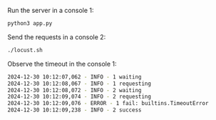 Run the server in a console 1:

```sh
python3 app.py
```

Send the requests in a console 2:

```sh
./locust.sh
```

Observe the timeout in the console 1:

```sh
2024-12-30 10:12:07,062 - INFO - 1 waiting
2024-12-30 10:12:08,067 - INFO - 1 requesting
2024-12-30 10:12:08,072 - INFO - 2 waiting
2024-12-30 10:12:09,074 - INFO - 2 requesting
2024-12-30 10:12:09,076 - ERROR - 1 fail: builtins.TimeoutError
2024-12-30 10:12:09,238 - INFO - 2 success
```